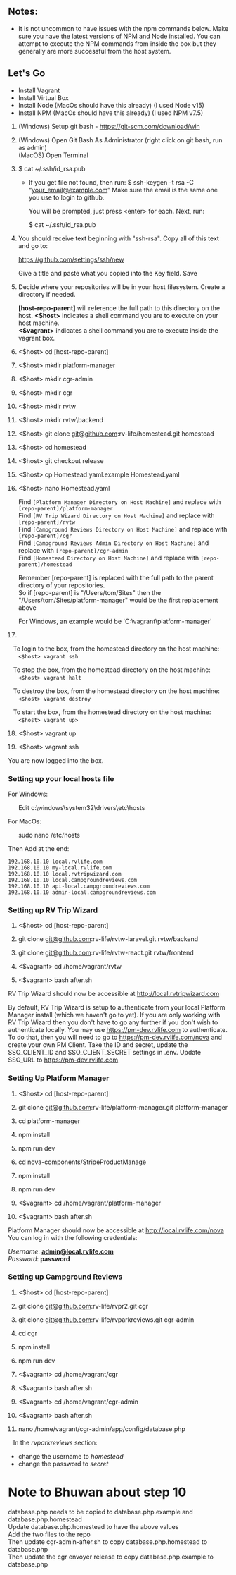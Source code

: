 ## Notes:

* It is not uncommon to have issues with the npm commands below. Make sure you have the latest versions of NPM and Node
installed. You can attempt to execute the NPM commands from inside the box but they generally are more successful from
the host system.
  
## Let's Go

- Install Vagrant
- Install Virtual Box
- Install Node (MacOs should have this already) (I used Node v15)
- Install NPM (MacOs should have this already) (I used NPM v7.5)

1. (Windows) Setup git bash - https://git-scm.com/download/win


2. 	(Windows) Open Git Bash As Administrator (right click on git bash, run as admin)  
	(MacOS)   Open Terminal

	
3. $ cat ~/.ssh/id_rsa.pub
	- If you get file not found, then run:
		$ ssh-keygen -t rsa -C “your_email@example.com”
		Make sure the email is the same one you use to login to github.
		
		You will be prompted, just press \<enter\> for each.
		Next, run:
		
		$ cat ~/.ssh/id_rsa.pub
		
		
4. You should receive text beginning with "ssh-rsa". Copy all of this text and go to:

	https://github.com/settings/ssh/new
	
	Give a title and paste what you copied into the Key field. Save

		
5. Decide where your repositories will be in your host filesystem. Create a directory if needed.  

	**[host-repo-parent]** will reference the full path to this directory on the host.
	**\<\$host\>** indicates a shell command you are to execute on your host machine.  
	**\<\$vagrant\>** indicates a shell command you are to execute inside the vagrant box.
   

6. \<\$host\> cd [host-repo-parent]
7. \<\$host\> mkdir platform-manager
8. \<\$host\> mkdir cgr-admin
9. \<\$host\> mkdir cgr
10. \<\$host\> mkdir rvtw
11. \<\$host\> mkdir rvtw\backend

12. \<\$host\> git clone git@github.com:rv-life/homestead.git homestead


13. \<\$host\> cd homestead


14. \<\$host\> git checkout release


15. \<\$host\> cp Homestead.yaml.example Homestead.yaml


16. \<\$host\> nano Homestead.yaml

	Find ``[Platform Manager Directory on Host Machine]`` and replace with ``[repo-parent]/platform-manager``  
	Find ``[RV Trip Wizard Directory on Host Machine]`` and replace with ``[repo-parent]/rvtw``  
	Find ``[Campground Reviews Directory on Host Machine]`` and replace with ``[repo-parent]/cgr``  
	Find ``[Campground Reviews Admin Directory on Host Machine]`` and replace with ``[repo-parent]/cgr-admin``  
	Find ``[Homestead Directory on Host Machine]`` and replace with ``[repo-parent]/homestead``
	

	Remember [repo-parent] is replaced with the full path to the parent directory of your repositories.  
	So if [repo-parent] is "/Users/tom/Sites" then the "/Users/tom/Sites/platform-manager" would be the first replacement above

	For Windows, an example would be 'C:\vagrant\platform-manager'

17.	 

&nbsp;&nbsp;&nbsp;To login to the box, from the homestead directory on the host machine:  
&nbsp;&nbsp;&nbsp;&nbsp;&nbsp;&nbsp;``<$host> vagrant ssh``  

&nbsp;&nbsp;&nbsp;To stop the box, from the homestead directory on the host machine:  
&nbsp;&nbsp;&nbsp;&nbsp;&nbsp;&nbsp;``<$host> vagrant halt``

&nbsp;&nbsp;&nbsp;To destroy the box, from the homestead directory on the host machine:  
&nbsp;&nbsp;&nbsp;&nbsp;&nbsp;&nbsp;``<$host> vagrant destroy``

&nbsp;&nbsp;&nbsp;To start the box, from the homestead directory on the host machine:  
&nbsp;&nbsp;&nbsp;&nbsp;&nbsp;&nbsp;``<$host> vagrant up>``   


18. \<\$host\> vagrant up


19. \<\$host\> vagrant ssh


You are now logged into the box.

### Setting up your local hosts file

For Windows:

&nbsp;&nbsp;&nbsp;&nbsp;&nbsp;&nbsp;Edit  c:\windows\system32\drivers\etc\hosts
   
For MacOs:

&nbsp;&nbsp;&nbsp;&nbsp;&nbsp;&nbsp;sudo nano /etc/hosts

Then Add at the end:

	192.168.10.10 local.rvlife.com
	192.168.10.10 my-local.rvlife.com
	192.168.10.10 local.rvtripwizard.com
	192.168.10.10 local.campgroundreviews.com
	192.168.10.10 api-local.campgroundreviews.com
	192.168.10.10 admin-local.campgroundreviews.com

### Setting up RV Trip Wizard

1. \<\$host\> cd [host-repo-parent]


2. git clone git@github.com:rv-life/rvtw-laravel.git rvtw/backend


3. git clone git@github.com:rv-life/rvtw-react.git rvtw/frontend


4. \<\$vagrant\> cd /home/vagrant/rvtw


5. \<\$vagrant\> bash after.sh


RV Trip Wizard should now be accessible at http://local.rvtripwizard.com

By default, RV Trip Wizard is setup to authenticate from your local Platform Manager install (which we haven't go to yet).
If you are only working with RV Trip Wizard then you don't have to go any further if you don't wish to authenticate
locally. You may use https://pm-dev.rvlife.com to authenticate. To do that, then you will need to go to
https://pm-dev.rvlife.com/nova and create your own PM Client. Take the ID and secret, update the SSO_CLIENT_ID and
SSO_CLIENT_SECRET settings in .env. Update SSO_URL to https://pm-dev.rvlife.com

### Setting Up Platform Manager

1. \<\$host\> cd [host-repo-parent]


2. git clone git@github.com:rv-life/platform-manager.git platform-manager


3. cd platform-manager


4. npm install


5. npm run dev


6. cd nova-components/StripeProductManage


7. npm install


8. npm run dev


9. \<\$vagrant\> cd /home/vagrant/platform-manager
	

10. \<\$vagrant\> bash after.sh


Platform Manager should now be accessible at http://local.rvlife.com/nova  
You can log in with the following credentials:

*Username*: **admin@local.rvlife.com**  
*Password*: **password**


### Setting up Campground Reviews

1. \<\$host\> cd [host-repo-parent]


2. git clone git@github.com:rv-life/rvpr2.git cgr
   

3. git clone git@github.com:rv-life/rvparkreviews.git cgr-admin


4. cd cgr


4. npm install


5. npm run dev


6. \<\$vagrant\> cd /home/vagrant/cgr


7. \<\$vagrant\> bash after.sh


8. \<\$vagrant\> cd /home/vagrant/cgr-admin


9. \<\$vagrant\> bash after.sh


10. nano /home/vagrant/cgr-admin/app/config/database.php

&nbsp;&nbsp;&nbsp;In the *rvparkreviews* section:
* change the username to *homestead*
* change the password to *secret*

# Note to Bhuwan about step 10
database.php needs to be copied to database.php.example and database.php.homestead  
Update database.php.homestead to have the above values  
Add the two files to the repo  
Then update cgr-admin-after.sh to copy database.php.homestead to database.php  
Then update the cgr envoyer release to copy database.php.example to database.php
